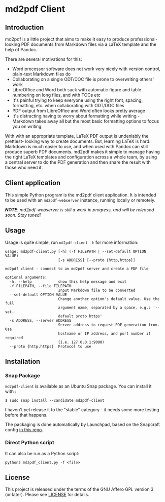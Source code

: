 # md2pdf Client

## Introduction

md2pdf is a little project that aims to make it easy to produce
professional-looking PDF documents from Markdown files via a LaTeX template and
the help of Pandoc.

There are several motivations for this:

- Word processor software does not work very nicely with version control, plain-text Markdown files do
- Collaborating on a single ODT/DOC file is prone to overwriting others' work
- LibreOffice and Word both suck with automatic figure and table numbering on long files, and with TOCs etc
- It's painful trying to keep everyone using the right font, spacing, formatting, etc. when collaborating with ODT/DOC files
- PDF output from LibreOffice and Word often looks pretty average
- It's distracting having to worry about formatting while writing - Markdown takes away all but the most basic formatting options to focus you on writing


With with an appropriate template, LaTeX PDF output is undeniably the prettiest-
looking way to create documents. But, learning LaTeX is hard. Markdown
is much easier to use, and when used with Pandoc can still produce superb PDF
documents. md2pdf makes it simple to manage having the right LaTeX templates and
configuration across a whole team, by using a central server to do the PDF
generation and then share the result with those who need it.


## Client application

This simple Python program is the md2pdf client application. It is intended to
be used with an `md2pdf-webserver` instance, running locally or remotely.


_**NOTE**: md2pdf-webserver is still a work in progress, and will be released
soon. Stay tuned!_


## Usage

Usage is quite simple, run `md2pdf-client -h` for more information:

```
usage: md2pdf-client.py [-h] (-f FILEPATH | --set-default OPTION VALUE)
                        [-s ADDRESS] [--proto {http,https}]

md2pdf client - connect to an md2pdf server and create a PDF file

optional arguments:
  -h, --help            show this help message and exit
  -f FILEPATH, --file FILEPATH
                        Input Markdown file to be converted
  --set-default OPTION VALUE
                        Change another option's default value. Use the full
                        argument name, separated by a space, e.g.: '--set-
                        default proto https'
  -s ADDRESS, --server ADDRESS
                        Server address to request PDF generation from. Use
                        hostname or IP address, and port number if required
                        (i.e. 127.0.0.1:9090)
  --proto {http,https}  Protocol to use
```

## Installation

### Snap Package 

`md2pdf-client` is available as an Ubuntu Snap package. You can install it with :

```
$ sudo snap install --candidate md2pdf-client
```
I haven't yet release it to the "stable" category - it needs some more testing before that happens. 

The packaging is done automatically by Launchpad, based on the Snapcraft config [in this repo](https://github.com/seanlano/md2pdf-client-snap). 

### Direct Python script

It can also be run as a Python script: 

```
python3 md2pdf_client.py -f <file>
```

## License

This project is released under the terms of the GNU Affero GPL version 3 (or
later). Please see [LICENSE](LICENSE) for details.
